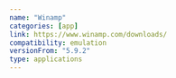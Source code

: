 ```yaml
---
name: "Winamp"
categories: [app]
link: https://www.winamp.com/downloads/
compatibility: emulation
versionFrom: "5.9.2"
type: applications
---
```


